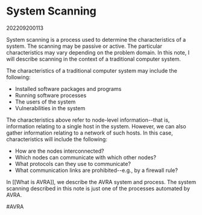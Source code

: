 # System Scanning
202209200113

System scanning is a process used to determine the characteristics of a system. The scanning may be passive or active. The particular characteristics may vary depending on the problem domain. In this note, I will describe scanning in the context of a traditional computer system.

The characteristics of a traditional computer system may include the following:
- Installed software packages and programs
- Running software processes
- The users of the system
- Vulnerabilities in the system

The characteristics above refer to node-level information--that is, information relating to a single host in the system. However, we can also gather information relating to a network of such hosts. In this case, characteristics will include the following:
- How are the nodes interconnected?
- Which nodes can communicate with which other nodes?
- What protocols can they use to communicate?
- What communication links are prohibited--e.g., by a firewall rule?

In [[What is AVRA]], we describe the AVRA system and process. The system scanning described in this note is just one of the processes automated by AVRA.

#AVRA